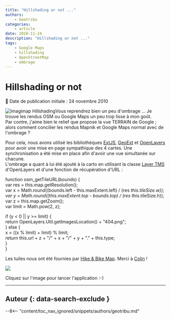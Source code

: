 ```yaml
---
title: "Hillshading or not ..."
authors:
    - Geotribu
categories:
    - article
date: 2010-11-24
description: "Hillshading or not ..."
tags:
    - Google Maps
    - hillshading
    - OpenStreetMap
    - ombrage
---
```


# Hillshading or not

:calendar: Date de publication initiale : 24 novembre 2010

![Imagimap Hillshading](http://geotribu.net/sites/default/files/Tuto/img/Blog/imagimap.png)Vous reprendrez bien un peu d'ombrage ... Je trouve les rendus OSM ou Google Maps un peu trop lisse à mon goût.  
Par contre, j'aime bien le relief que propose la vue TERRAIN de Google ; alors comment concilier les rendus Mapnik et Google Maps normal avec de l'ombrage ?

Pour cela, nous avons utilisé les bibliothèques [ExtJS](http://www.sencha.com/products/js/), [GeoExt](http://www.geoext.org/) et [OpenLayers](https://openlayers.org/) pour avoir une mise en page sympathique des 4 cartes. Une synchronisation a été mise en place afin d'avoir une vue simultanée sur chacune.  
L'ombrage a quant à lui été ajouté à la carto en utilisant la classe [Layer TMS](http://dev.openlayers.org/releases/OpenLayers-2.10/doc/apidocs/files/OpenLayers/Layer/TMS-js.html) d'OpenLayers et d'une fonction de récupération d'URL :  

function osm\_getTileURL(bounds) {  
var res = this.map.getResolution();  
var x = Math.round((bounds.left - this.maxExtent.left) / (res *this.tileSize.w));
var y = Math.round((this.maxExtent.top - bounds.top) / (res* this.tileSize.h));  
var z = this.map.getZoom();  
var limit = Math.pow(2, z);

if (y < 0 || y >= limit) {  
return OpenLayers.Util.getImagesLocation() + "404.png";  
} else {  
x = ((x % limit) + limit) % limit;  
return this.url + z + "/" + x + "/" + y + "." + this.type;  
}  
}  

Les tuiles nous ont été fournies par [Hike & Bike Map](http://hikebikemap.de/). Merci à [Colin](https://www.openstreetmap.org/user/ColinMarquardt) !

[![](http://geotribu.net/sites/default/files/Tuto/img/Blog/hillshading_imagimap.png)](http://geotribu.net/applications/hillshading/)

Cliquez sur l'image pour lancer l'application :-)

----

## Auteur {: data-search-exclude }

--8<-- "content/toc_nav_ignored/snippets/authors/geotribu.md"
